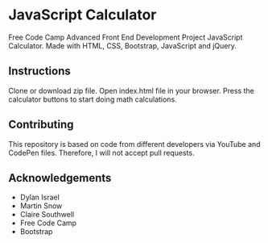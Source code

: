 # JavaScript Calculator
Free Code Camp Advanced Front End Development Project JavaScript Calculator. Made with HTML, CSS, Bootstrap, JavaScript and jQuery.

## Instructions
Clone or download zip file. Open index.html file in your browser. Press the calculator buttons to start doing math calculations.

## Contributing
This repository is based on code from different developers via YouTube and CodePen files. Therefore, I will not accept pull requests.

## Acknowledgements
* Dylan Israel
* Martin Snow
* Claire Southwell
* Free Code Camp
* Bootstrap

